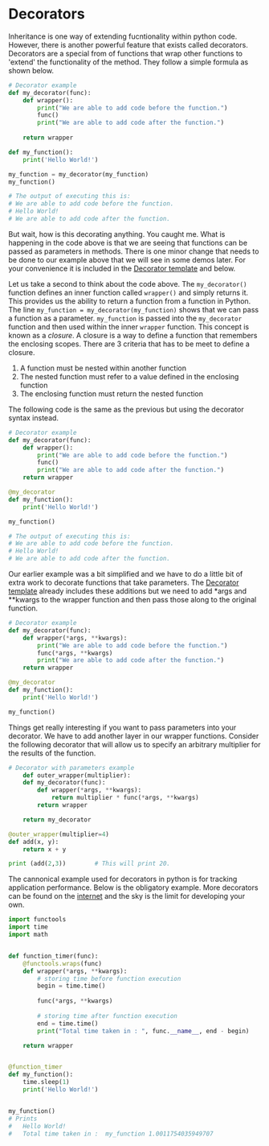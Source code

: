 # Decorators 
Inheritance is one way of extending fucntionality within python code.  However, there is another powerful feature that exists called decorators. Decorators are a special from of functions that wrap other functions to 'extend' the functionality of the method.   They follow a simple formula as shown below.

```python
# Decorator example
def my_decorator(func):
    def wrapper():
        print("We are able to add code before the function.")
        func()
        print("We are able to add code after the function.")
    
    return wrapper

def my_function():
    print('Hello World!')

my_function = my_decorator(my_function)
my_function()

# The output of executing this is:
# We are able to add code before the function.
# Hello World!
# We are able to add code after the function.
```

But wait, how is this decorating anything.  You caught me. What is happening in the code above is that we are seeing that functions can be passed as parameters in methods.  There is one minor change that needs to be done to our example above that we will see in some demos later. For your convenience it is included in the [Decorator template](decorator_template.py) and below. 

Let us take a second to think about the code above.  The `my_decorator()` function defines an inner function called `wrapper()` and simply returns it.  This provides us the ability to return a function from a function in Python.  The line `my_function = my_decorator(my_function)` shows that we can pass a function as a parameter.  `my_function` is passed into the `my_decorator` function and then used within the inner `wrapper` function.  This concept is known as a *closure*.  A closure is a way to define a function that remembers the enclosing scopes.  There are 3 criteria that has to be meet to define a closure.

1. A function must be nested within another function
2. The nested function must refer to a value defined in the enclosing function
3. The enclosing function must return the nested function

The following code is the same as the previous but using the decorator syntax instead.

```python
# Decorator example
def my_decorator(func):
    def wrapper():
        print("We are able to add code before the function.")
        func()
        print("We are able to add code after the function.")
    return wrapper

@my_decorator
def my_function():
    print('Hello World!')

my_function()

# The output of executing this is:
# We are able to add code before the function.
# Hello World!
# We are able to add code after the function.
```

Our earlier example was a bit simplified and we have to do a little bit of extra work to decorate functions that take parameters.  The [Decorator template](Decorator_template.py) already includes these additions but we need to add *args and **kwargs to the wrapper function and then pass those along to the original function.

```python
# Decorator example
def my_decorator(func):
    def wrapper(*args, **kwargs):
        print("We are able to add code before the function.")
        func(*args, **kwargs)
        print("We are able to add code after the function.")
    return wrapper

@my_decorator
def my_function():
    print('Hello World!')

my_function()
```

Things get really interesting if you want to pass parameters into your decorator.  We have to add another layer in our wrapper functions.  Consider the following decorator that will allow us to specify an arbitrary multiplier for the results of the function.

```python
# Decorator with parameters example
    def outer_wrapper(multiplier):
    def my_decorator(func):
        def wrapper(*args, **kwargs):
            return multiplier * func(*args, **kwargs)
        return wrapper

    return my_decorator

@outer_wrapper(multiplier=4)
def add(x, y):
    return x + y

print (add(2,3))        # This will print 20.
```

The cannonical example used for decorators in python is for tracking application performance.  Below is the obligatory example.  More decorators can be found on the [internet](https://github.com/lord63/awesome-python-decorator) and the sky is the limit for developing your own. 

```python
import functools
import time
import math


def function_timer(func):
    @functools.wraps(func)
    def wrapper(*args, **kwargs):
        # storing time before function execution
        begin = time.time()
         
        func(*args, **kwargs)
 
        # storing time after function execution
        end = time.time()
        print("Total time taken in : ", func.__name__, end - begin)

    return wrapper


@function_timer
def my_function():
    time.sleep(1)
    print('Hello World!')


my_function()  
# Prints
#   Hello World!
#   Total time taken in :  my_function 1.0011754035949707
```







